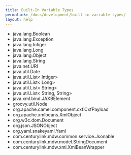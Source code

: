 ```yaml
---
title: Built-In Variable Types
permalink: /docs/development/built-in-variable-types/
layout: help
---
```


 - java.lang.Boolean
 - java.lang.Exception
 - java.lang.Intiger
 - java.lang.Long
 - java.lang.Object
 - java.lang.String
 - java.net.URI
 - java.util.Date
 - java.util.List< Intiger>
 - java.util.List< Long>
 - java.util.List< String>
 - java.util.List< String, String>
 - java.xml.bind.JAXBElement
 - groovy.util.Node
 - org.apache.camel.component.cxf.CxfPayload
 - org.apache.xmlbeans.XmlObject
 - org.w3c.dom.Document
 - org.json.JSONObject
 - org.yaml.snakeyaml.Yaml
 - com.centurylink.mdw.common.service.Jsonable
 - com.centurylink.mdw.model.StringDocument
 - com.centurylink.mdw.xml.XmlBeanWrapper
 
 
 
 
 
 
 
 
 
 
 
 
 
 
 
 
 
 
 
 
 
 
 
 
 